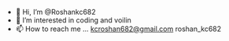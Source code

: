 - 👋 Hi, I’m @Roshankc682
- 👀 I’m interested in coding and voilin
- 📫 How to reach me ... kcroshan682@gmail.com roshan_kc682


